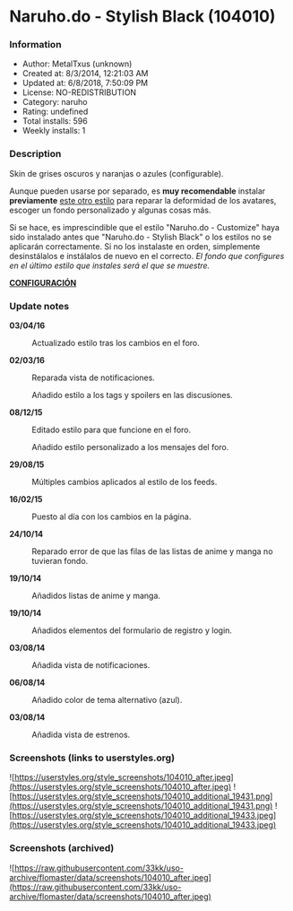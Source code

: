 # Naruho.do - Stylish Black (104010)

### Information
- Author: MetalTxus (unknown)
- Created at: 8/3/2014, 12:21:03 AM
- Updated at: 6/8/2018, 7:50:09 PM
- License: NO-REDISTRIBUTION
- Category: naruho
- Rating: undefined
- Total installs: 596
- Weekly installs: 1


### Description
Skin de grises oscuros y naranjas o azules (configurable).

Aunque pueden usarse por separado, es <b>muy recomendable</b> instalar <b>previamente</b> <a target="_blank" href="https://userstyles.org/styles/104006">este otro estilo</a> para reparar la deformidad de los avatares, escoger un fondo personalizado y algunas cosas más.

Si se hace, es imprescindible que el estilo "Naruho.do - Customize" haya sido instalado antes que "Naruho.do - Stylish Black" o los estilos no se aplicarán correctamente. Si no los instalaste en orden, simplemente desinstálalos e instálalos de nuevo en el correcto. <i>El fondo que configures en el último estilo que instales será el que se muestre.</i>


<b><u>CONFIGURACIÓN</u></b>

### Update notes
<b>03/04/16</b><dd>Actualizado estilo tras los cambios en el foro.</dd>

<b>02/03/16</b><dd>Reparada vista de notificaciones.</dd>
<dd>Añadido estilo a los tags y spoilers en las discusiones.</dd>

<b>08/12/15</b><dd>Editado estilo para que funcione en el foro.</dd>
<dd>Añadido estilo personalizado a los mensajes del foro.</dd>

<b>29/08/15</b><dd>Múltiples cambios aplicados al estilo de los feeds.</dd>

<b>16/02/15</b><dd>Puesto al día con los cambios en la página.</dd>

<b>24/10/14</b><dd>Reparado error de que las filas de las listas de anime y manga no tuvieran fondo.</dd> 

<b>19/10/14</b><dd>Añadidos listas de anime y manga.</dd>

<b>19/10/14</b><dd>Añadidos elementos del formulario de registro y login.</dd>

<b>03/08/14</b><dd>Añadida vista de notificaciones.</dd>

<b>06/08/14</b><dd>Añadido color de tema alternativo (azul).</dd>

<b>03/08/14</b><dd>Añadida vista de estrenos.</dd>

### Screenshots (links to userstyles.org)
![https://userstyles.org/style_screenshots/104010_after.jpeg](https://userstyles.org/style_screenshots/104010_after.jpeg)
![https://userstyles.org/style_screenshots/104010_additional_19431.png](https://userstyles.org/style_screenshots/104010_additional_19431.png)
![https://userstyles.org/style_screenshots/104010_additional_19433.jpeg](https://userstyles.org/style_screenshots/104010_additional_19433.jpeg)

### Screenshots (archived)
![https://raw.githubusercontent.com/33kk/uso-archive/flomaster/data/screenshots/104010_after.jpeg](https://raw.githubusercontent.com/33kk/uso-archive/flomaster/data/screenshots/104010_after.jpeg)
